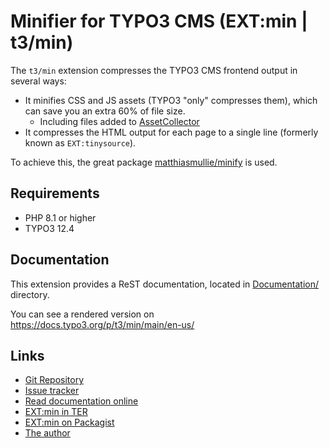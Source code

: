 # Minifier for TYPO3 CMS (EXT:min | t3/min)

The ``t3/min`` extension compresses the TYPO3 CMS frontend output in several ways:

- It minifies CSS and JS assets (TYPO3 "only" compresses them), which can save you an extra 60% of file size.
  - Including files added to [AssetCollector](https://docs.typo3.org/c/typo3/cms-core/main/en-us/Changelog/10.3/Feature-90522-IntroduceAssetCollector.html)
- It compresses the HTML output for each page to a single line (formerly known as ``EXT:tinysource``).

To achieve this, the great package [matthiasmullie/minify](https://github.com/matthiasmullie/minify) is used. 


## Requirements 

- PHP 8.1 or higher
- TYPO3 12.4


## Documentation

This extension provides a ReST documentation, located in [Documentation/](./Documentation) directory.

You can see a rendered version on https://docs.typo3.org/p/t3/min/main/en-us/


## Links

- [Git Repository](https://github.com/a-r-m-i-n/min)
- [Issue tracker](https://github.com/a-r-m-i-n/min/issues)
- [Read documentation online](https://docs.typo3.org/p/t3/min/main/en-us/)
- [EXT:min in TER](https://extensions.typo3.org/extension/min)
- [EXT:min on Packagist](https://packagist.org/packages/t3/min)
- [The author](https://v.ieweg.de)
